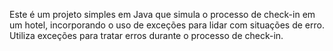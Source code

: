 Este é um projeto simples em Java que simula o processo de check-in em um hotel, incorporando o uso de exceções para lidar com situações de erro.
Utiliza exceções para tratar erros durante o processo de check-in.
